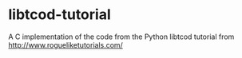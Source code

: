 # libtcod-tutorial
A C implementation of the code from the Python libtcod tutorial from http://www.rogueliketutorials.com/

